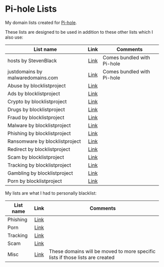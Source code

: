 # Pi-hole Lists
My domain lists created for [Pi-hole](https://pi-hole.net).

These lists are designed to be used in addition to these other lists which I also use:

| List name | Link | Comments |
| ------------- | :-------------: | ------------- |
| hosts by StevenBlack | [Link](https://raw.githubusercontent.com/StevenBlack/hosts/master/hosts) | Comes bundled with Pi-hole |
| justdomains by malwaredomains.com | [Link](https://mirror1.malwaredomains.com/files/justdomains) | Comes bundled with Pi-hole |
| Abuse by blocklistproject | [Link](https://blocklistproject.github.io/Lists/alt-version/abuse-nl.txt) |  |
| Ads by blocklistproject | [Link](https://blocklistproject.github.io/Lists/alt-version/ads-nl.txt) |  |
| Crypto by blocklistproject | [Link](https://blocklistproject.github.io/Lists/alt-version/crypto-nl.txt) |  |
| Drugs by blocklistproject | [Link](https://blocklistproject.github.io/Lists/alt-version/drugs-nl.txt) |  |
| Fraud by blocklistproject | [Link](https://blocklistproject.github.io/Lists/alt-version/fraud-nl.txt) |  |
| Malware by blocklistproject | [Link](https://blocklistproject.github.io/Lists/alt-version/malware-nl.txt) |  |
| Phishing by blocklistproject | [Link](https://blocklistproject.github.io/Lists/alt-version/phishing-nl.txt) |  |
| Ransomware by blocklistproject | [Link](https://blocklistproject.github.io/Lists/alt-version/ransomware-nl.txt) |  |
| Redirect by blocklistproject | [Link](https://blocklistproject.github.io/Lists/alt-version/redirect-nl.txt) |  |
| Scam by blocklistproject | [Link](https://blocklistproject.github.io/Lists/alt-version/scam-nl.txt) |  |
| Tracking by blocklistproject | [Link](https://blocklistproject.github.io/Lists/alt-version/tracking-nl.txt) |  |
| Gambling by blocklistproject | [Link](https://blocklistproject.github.io/Lists/alt-version/gambling-nl.txt) |  |
| Porn by blocklistproject | [Link](https://blocklistproject.github.io/Lists/alt-version/porn-nl.txt) |  |

My lists are what I had to personally blacklist:

| List name | Link | Comments |
| ------ | :-----: | ------ |
| Phishing | [Link](https://trainax.github.io/PiHoleLists/lists/Phishing.txt) |  |
| Porn | [Link](https://trainax.github.io/PiHoleLists/lists/Porn.txt) |  |
| Tracking| [Link](https://trainax.github.io/PiHoleLists/lists/Tracking.txt) |  |
| Scam| [Link](https://trainax.github.io/PiHoleLists/lists/Scam.txt) |  |
| Misc| [Link](https://trainax.github.io/PiHoleLists/lists/Misc.txt) | These domains will be moved to more specific lists if those lists are created |
